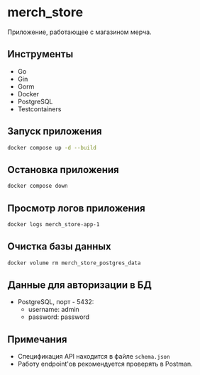 # merch_store
Приложение, работающее с магазином мерча.

## Инструменты
- Go
- Gin
- Gorm
- Docker
- PostgreSQL
- Testcontainers

## Запуск приложения
```bash
docker compose up -d --build
```

## Остановка приложения
```bash
docker compose down
```

## Просмотр логов приложения
```bash
docker logs merch_store-app-1
```

## Очистка базы данных
```bash
docker volume rm merch_store_postgres_data
```

## Данные для авторизации в БД
- PostgreSQL, порт - 5432:
    - username: admin
    - password: password

## Примечания
- Спецификация API находится в файле ```schema.json```
- Работу endpoint'ов рекомендуется проверять в Postman.
